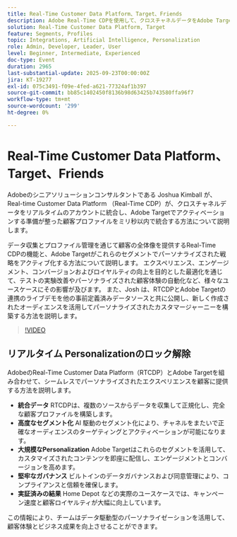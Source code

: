 ```yaml
---
title: Real-Time Customer Data Platform、Target、Friends
description: Adobe Real-Time CDPを使用して、クロスチャネルデータをAdobe Targetで即座にアクティブ化される実用的な顧客プロファイルに統合する方法について説明します。 接続されたデータと AI 駆動のセグメント化により、エンゲージメント、コンバージョン、ロイヤルティを促進するパーソナライズされたジャーニー、テスト、自動化がどのように可能になるかを確認します。 RTCDPと Target の実際のライブデモが含まれます。
solution: Real-Time Customer Data Platform, Target
feature: Segments, Profiles
topic: Integrations, Artificial Intelligence, Personalization
role: Admin, Developer, Leader, User
level: Beginner, Intermediate, Experienced
doc-type: Event
duration: 2965
last-substantial-update: 2025-09-23T00:00:00Z
jira: KT-19277
exl-id: 075c3491-f09e-4fed-a621-77324af1b397
source-git-commit: bb85c1402450f8136b98d63425b743580ffa96f7
workflow-type: tm+mt
source-wordcount: '299'
ht-degree: 0%

---
```


# Real-Time Customer Data Platform、Target、Friends

Adobeのシニアソリューションコンサルタントである Joshua Kimball が、Real-time Customer Data Platform （Real-Time CDP）が、クロスチャネルデータをリアルタイムのアカウントに統合し、Adobe Targetでアクティベーションする準備が整った顧客プロファイルをミリ秒以内で統合する方法について説明します。

データ収集とプロファイル管理を通じて顧客の全体像を提供するReal-Time CDPの機能と、Adobe Targetがこれらのセグメントでパーソナライズされた戦略をアクティブ化する方法について説明します。 エクスペリエンス、エンゲージメント、コンバージョンおよびロイヤルティの向上を目的とした最適化を通じて、テストの実験改善やパーソナライズされた顧客体験の自動化など、様々なユースケースにその影響が及びます。 また、Josh は、RTCDPとAdobe Targetの連携のライブデモを他の事前定義済みデータソースと共に公開し、新しく作成されたオーディエンスを活用してパーソナライズされたカスタマージャーニーを構築する方法を説明します。

>[!VIDEO](https://video.tv.adobe.com/v/3475185/?learn=on&enablevpops)

## リアルタイム Personalizationのロック解除

AdobeのReal-Time Customer Data Platform（RTCDP）とAdobe Targetを組み合わせて、シームレスでパーソナライズされたエクスペリエンスを顧客に提供する方法を説明します。

* **統合データ** RTCDPは、複数のソースからデータを収集して正規化し、完全な顧客プロファイルを構築します。
* **高度なセグメント化** AI 駆動のセグメント化により、チャネルをまたいで正確なオーディエンスのターゲティングとアクティベーションが可能になります。
* **大規模なPersonalization** Adobe Targetはこれらのセグメントを活用して、カスタマイズされたコンテンツを即座に配信し、エンゲージメントとコンバージョンを高めます。
* **堅牢なガバナンス** ビルトインのデータガバナンスおよび同意管理により、コンプライアンスと信頼を確保します。
* **実証済みの結果** Home Depot などの実際のユースケースでは、キャンペーン速度と顧客ロイヤルティが大幅に向上しています。

この情報により、チームはデータ駆動型のパーソナライゼーションを活用して、顧客体験とビジネス成果を向上させることができます。

